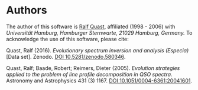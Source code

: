 # Authors

The author of this software is [Ralf Quast](https://github.com/octoflar), affiliated (1998 - 2006) with *Universität
Hamburg, Hamburger Sternwarte, 21029 Hamburg, Germany.* To acknowledge the use of this software, please cite:

Quast, Ralf (2016). *Evolutionary spectrum inversion and analysis (Especia)* \[Data set\]. Zenodo.
[DOI 10.5281/zenodo.580346](https://doi.org/10.5281/zenodo.580346).

Quast, Ralf; Baade, Robert; Reimers, Dieter (2005). *Evolution strategies applied to the problem of line profile decomposition in QSO spectra.*
Astronomy and Astrophysics 431 (3) 1167.
[DOI 10.1051/0004-6361:20041601](http://doi.org/10.1051/0004-6361:20041601).
